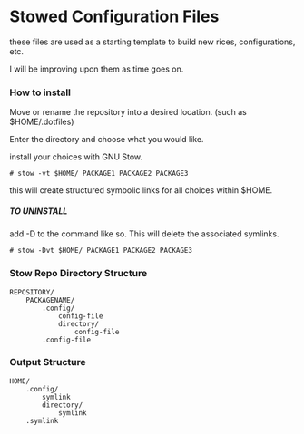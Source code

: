 # Stowed Configuration Files

these files are used as a starting template to build new rices, configurations, etc.

I will be improving upon them as time goes on.


### How to install

Move or rename the repository into a desired location. (such as $HOME/.dotfiles)

Enter the directory and choose what you would like.

install your choices with GNU Stow.

```
# stow -vt $HOME/ PACKAGE1 PACKAGE2 PACKAGE3
```

this will create structured symbolic links for all choices within $HOME.

##### TO UNINSTALL

add -D to the command like so. This will delete the associated symlinks.

```
# stow -Dvt $HOME/ PACKAGE1 PACKAGE2 PACKAGE3
```


### Stow Repo Directory Structure
```
REPOSITORY/
	PACKAGENAME/
		.config/
			config-file
			directory/
				config-file
		.config-file
```

### Output Structure

```
HOME/
	.config/
		symlink
		directory/
			symlink
	.symlink
```

